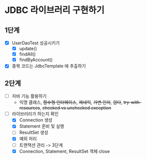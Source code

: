 # JDBC 라이브러리 구현하기

## 1단계
- [x] UserDaoTest 성공시키기
  - [x] update()
  - [x] findAll()
  - [x] findByAccount()
- [x] 중복 코드는 JdbcTemplate 에 추출하기

## 2단계
- [ ] 자바 기능 활용하기
  - 익명 클래스, ~~함수형 인터페이스~~, ~~제네릭~~, ~~가변 인자~~, ~~람다~~, ~~try-with-resources~~, ~~checked vs unchecked exception~~
- [ ] 라이브러리가 하는지 확인
  - [x] Connection 생성
  - [x] Statement 준비 및 실행
  - [ ] ResultSet 생성
  - [x] 예외 처리
  - [ ] 트랜잭션 관리 -> 3단계
  - [x] Connection, Statement, ResultSet 객체 close
